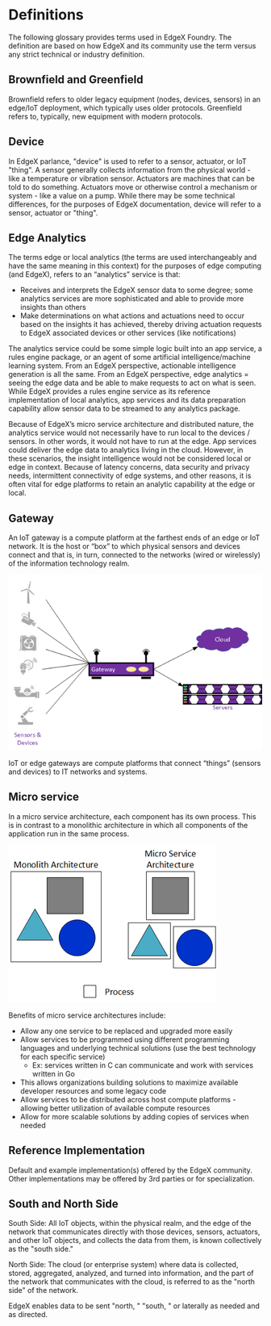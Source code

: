 # Definitions
The following glossary provides terms used in EdgeX Foundry.  The definition are based on how EdgeX and its community use the term versus any strict technical or industry definition.

## Brownfield and Greenfield
Brownfield refers to older legacy equipment (nodes, devices, sensors) in an edge/IoT deployment, which typically uses older protocols.  Greenfield refers to, typically, new equipment with modern protocols.

## Device
In EdgeX parlance, "device" is used to refer to a sensor, actuator, or IoT "thing".  A sensor generally collects information from the physical world - like a temperature or vibration sensor.  Actuators are machines that can be told to do something.  Actuators move or otherwise control a mechanism or system - like a value on a pump.  While there may be some technical differences, for the purposes of EdgeX documentation, device will refer to a sensor, actuator or "thing".

## Edge Analytics
The terms edge or local analytics (the terms are used interchangeably and have the same meaning in this context) for the purposes of edge computing (and EdgeX), refers to an “analytics” service is that:
- Receives and interprets the EdgeX sensor data to some degree; some analytics services are more sophisticated and able to provide more insights than others
- Make determinations on what actions and actuations need to occur based on the insights it has achieved, thereby driving actuation requests to EdgeX associated devices or other services (like notifications)

The analytics service could be some simple logic built into an app service, a rules engine package, or an agent of some artificial intelligence/machine learning system.  From an EdgeX perspective, actionable intelligence generation is all the same.  From an EdgeX perspective, edge analytics = seeing the edge data and be able to make requests to act on what is seen.  While EdgeX provides a rules engine service as its reference implementation of local analytics, app services and its data preparation capability allow sensor data to be streamed to any analytics package.

Because of EdgeX’s micro service architecture and distributed nature, the analytics service would not necessarily have to run local to the devices / sensors.  In other words, it would not have to run at the edge.  App services could deliver the edge data to analytics living in the cloud.  However, in these scenarios, the insight intelligence would not be considered local or edge in context.  Because of latency concerns, data security and privacy needs, intermittent connectivity of edge systems, and other reasons, it is often vital for edge platforms to retain an analytic capability at the edge or local.

## Gateway
An IoT gateway is a compute platform at the farthest ends of an edge or IoT network.  It is the host or “box” to which physical sensors and devices connect and that is, in turn, connected to the networks (wired or wirelessly) of the information technology realm.

![image](./EdgeX_gateway.png)

IoT or edge gateways are compute platforms that connect “things” (sensors and devices) to IT networks and systems.

## Micro service
In a micro service architecture, each component has its own process.  This is in contrast to a monolithic architecture in which all components of the application run in the same process.

![image](./EdgeX_microservice_arch.png)

Benefits of micro service architectures include:
- Allow any one service to be replaced and upgraded more easily
- Allow services to be programmed using different programming languages and underlying technical solutions (use the best technology for each specific service)
    - Ex: services written in C can communicate and work with services written in Go
- This allows organizations building solutions to maximize available developer resources and some legacy code
- Allow services to be distributed across host compute platforms - allowing better utilization of available compute resources
- Allow for more scalable solutions by adding copies of services when needed

## Reference Implementation
Default and example implementation(s) offered by the EdgeX community.  Other implementations may be offered by 3rd parties or for specialization.

## South and North Side
South Side: All IoT objects, within the physical realm, and the edge of
the network that communicates directly with those devices, sensors, 
actuators, and other IoT objects, and collects the data from them, is
known collectively as the "south side."

North Side: The cloud (or enterprise system) where data is collected, 
stored, aggregated, analyzed, and turned into information, and the part
of the network that communicates with the cloud, is referred to as the
"north side" of the network.

EdgeX enables data to be sent "north, " "south, " or laterally as
needed and as directed.